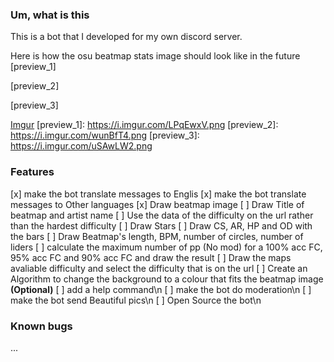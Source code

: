 ### Um, what is this
This is a bot that I developed for my own discord server.

Here is how the osu beatmap stats image should look like in the future
[preview_1]

[preview_2]

[preview_3]

[Imgur]()
[preview_1]: https://i.imgur.com/LPqEwxV.png
[preview_2]: https://i.imgur.com/wunBfT4.png
[preview_3]: https://i.imgur.com/uSAwLW2.png


### Features
 [x] make the bot translate messages to Englis
 [x] make the bot translate messages to Other languages
 [x] Draw beatmap image
 [ ] Draw Title of beatmap and artist name
 [ ] Use the data of the difficulty on the url rather than the hardest difficulty
 [ ] Draw Stars
 [ ] Draw CS, AR, HP and OD with the bars
 [ ] Draw Beatmap's length, BPM, number of circles, number of liders
 [ ] calculate the maximum number of pp (No mod) for a 100% acc FC, 95% acc FC and 90% acc FC and draw the result
 [ ] Draw the maps avaliable difficulty and select the difficulty that is on the url
 [ ] Create an Algorithm to change the background to a colour that fits the beatmap image **(Optional)**
 [ ] add a help command\n
 [ ] make the bot do moderation\n
 [ ] make the bot send Beautiful pics\n
 [ ] Open Source the bot\n

### Known bugs
...